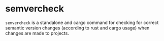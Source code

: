 semvercheck
=

`semvercheck` is a standalone and cargo command for checking for correct semantic version changes (according to rust
and cargo usage) when changes are made to projects.
